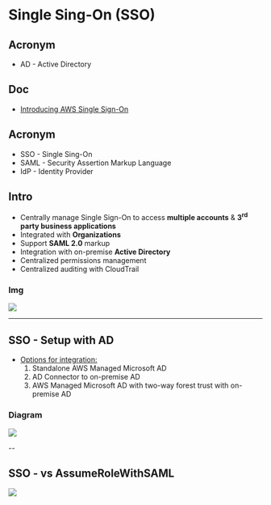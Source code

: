 # Single Sing-On (SSO)

## Acronym
* AD - Active Directory

## Doc
* [Introducing AWS Single Sign-On](https://aws.amazon.com/blogs/security/introducing-aws-single-sign-on/)

## Acronym
* SSO - Single Sing-On
* SAML - Security Assertion Markup Language
* IdP - Identity Provider

## Intro
* Centrally manage Single Sign-On to access **multiple accounts** & **3<sup>rd</sup> party business applications**
* Integrated with **Organizations**
* Support **SAML 2.0** markup
* Integration with on-premise **Active Directory**
* Centralized permissions management
* Centralized auditing with CloudTrail

### Img
[<img src="https://i.imgur.com/TEDtCYC.png">](https://i.imgur.com/TEDtCYC.png)


---

## SSO - Setup with AD
* <ins>Options for integration:</ins>
  1) Standalone AWS Managed Microsoft AD
  2) AD Connector to on-premise AD
  3) AWS Managed Microsoft AD with two-way forest trust with on-premise AD
  
### Diagram
[<img src="https://i.imgur.com/9y77Bc7.png">](https://i.imgur.com/9y77Bc7.png)

--

## SSO - vs AssumeRoleWithSAML
[<img src="https://i.imgur.com/3rHr0q3.png">](https://i.imgur.com/3rHr0q3.png)
